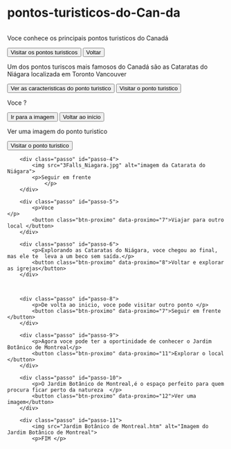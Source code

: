 # pontos-turisticos-do-Can-da
<!DOCTYPE html>
<html lang="pt-BR">
<head>
    <meta charset="UTF-8">
    <meta name="viewport" content="width=device-width, initial-scale=1.0">
    <link rel="stylesheet" href="style.css">
    <link rel="preconnect" href="https://fonts.googleapis.com">
    <link rel="preconnect" href="https://fonts.gstatic.com" crossorigin>
    <link href="https://fonts.googleapis.com/css2?family=Bai+Jamjuree:ital,wght@0,200;0,300;0,400;0,500;0,600;0,700;1,200;1,300;1,400;1,500;1,600;1,700&display=swap" rel="stylesheet">
    <title>Pontos turisticos do Canadá </title>
</head>
<body>
    <main>
        <div class="passo ativo" id="passo-0">
            <img src="img/cenario-passo0.png" alt="">
            <p>Voce conhece os principais pontos turisticos do Canadá  </p>
            <button class="btn-proximo" data-proximo="1">Visitar os pontos turisticos </button>
            <button class="btn-proximo" data-proximo="2">Voltar  </button>
        </div>
        <div class="passo" id="passo-1">
            <p>Um dos pontos turiscos mais famosos do Canadá são as Cataratas do Niágara localizada em Toronto  Vancouver            </p>
            <button class="btn-proximo" data-proximo="3"> Ver as caracteristicas do ponto turistico </button>
            <button class="btn-proximo" data-proximo="4">Visitar o ponto turistico </button>
        </div>
        <div class="passo" id="passo-2">
            <p>Voce ?</p>
            <button class="btn-proximo" data-proximo="5">Ir para a imagem  </button>
            <button class="btn-proximo" data-proximo="6"> Voltar ao início </button>
        </div>
        <div class="passo" id="passo-3">
            <p>Ver uma imagem do ponto turistico
                </p>
            <button class="btn-proximo" data-proximo="7">Visitar o ponto turistico  </button>
        </div>

        <div class="passo" id="passo-4">
            <img src="3Falls_Niagara.jpg" alt="imagem da Catarata do Niágara">
            <p>Seguir em frente 
                </p>
        </div>

        <div class="passo" id="passo-5">
            <p>Voce 
    </p>
            <button class="btn-proximo" data-proximo="7">Viajar para outro local </button>
        </div>

        <div class="passo" id="passo-6">
            <p>Explorando as Cataratas do Niágara, voce chegou ao final, mas ele te  leva a um beco sem saída.</p>
            <button class="btn-proximo" data-proximo="8">Voltar e explorar as igrejas</button>
        </div>

    

        <div class="passo" id="passo-8">
            <p>De volta ao inicio, voce pode visitar outro ponto </p>
            <button class="btn-proximo" data-proximo="7">Seguir em frente </button>
        </div>

        <div class="passo" id="passo-9">
            <p>Agora voce pode ter a oportinidade de conhecer o Jardim Botânico de Montreal</p>
            <button class="btn-proximo" data-proximo="11">Explorar o local </button>
        </div>

        <div class="passo" id="passo-10">
            <p>O Jardim Botânico de Montreal,é o espaço perfeito para quem procura ficar perto da natureza  </p>
            <button class="btn-proximo" data-proximo="12">Ver uma imagem</button>
        </div>

        <div class="passo" id="passo-11">
            <img src="Jardim Botânico de Montreal.htm" alt="Imagem do Jardim Botânico de Montreal">
            <p>FIM </p>








































































